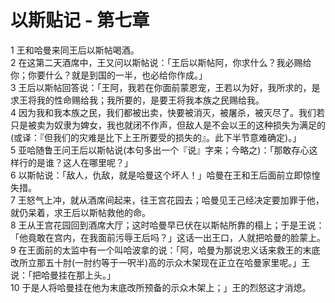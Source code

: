 # 以斯贴记 - 第七章
  
 1 王和哈曼来同王后以斯帖喝酒。  
 2 在这第二天酒席中，王又问以斯帖说：「王后以斯帖阿，你求什么？我必赐给你；你要什么？就是到国的一半，也必给你作成。」  
 3 王后以斯帖回答说：「王阿，我若在你面前蒙恩宠，王若以为好，我所求的，是求王将我的性命赐给我；我所要的，是要王将我本族之民赐给我。  
 4 因为我和我本族之民，我们都被出卖，快要被消灭，被屠杀，被灭尽了。我们若只是被卖为奴隶为婢女，我也就闭不作声，但敌人是不会以王的这种损失为满足的(或译：『但我们的灾难是比下上王所要受的损失的』。此下半节意难确定)。」  
 5 亚哈随鲁王问王后以斯帖说(本句多出一个『说』字来；今略之)：「那敢存心这样行的是谁？这人在哪里呢？」  
 6 以斯帖说：「敌人，仇敌，就是哈曼这个坏人！」哈曼在王和王后面前立即惊惶失措。  
 7 王怒气上冲，就从酒席间起来，往王宫花园去；哈曼见王己经决定要加罪于他，就仍呆着，求王后以斯帖救他的命。  
 8 王从王宫花园回到酒席大厅；这时哈曼早已伏在以斯帖所靠的榻上；于是王说：「他竟敢在宫内，在我面前污辱王后吗？」这话一出王口，人就把哈曼的脸蒙上。  
 9 在王面前的太监中有一个叫哈波拿的说：「阿，哈曼为那说忠义话来救王的末底改所立那五十肘(一肘约等于一呎半)高的示众木架现在正立在哈曼家里呢。」王说：「把哈曼挂在那上头。」  
 10 于是人将哈曼挂在他为末底改所预备的示众木架上；」王的烈怒这才消熄。